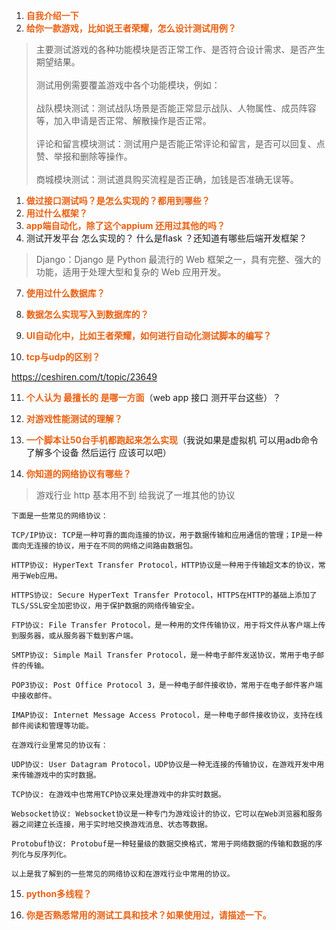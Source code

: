 1. **自我介绍一下**
2. **给你一款游戏，比如说王者荣耀，怎么设计测试用例？**
>主要测试游戏的各种功能模块是否正常工作、是否符合设计需求、是否产生期望结果。<br><br>测试用例需要覆盖游戏中各个功能模块，例如：<br><br>战队模块测试：测试战队场景是否能正常显示战队、人物属性、成员阵容等，加入申请是否正常、解散操作是否正常。<br><br>评论和留言模块测试：测试用户是否能正常评论和留言，是否可以回复、点赞、举报和删除等操作。<br><br>商城模块测试：测试道具购买流程是否正确，加钱是否准确无误等。

1. **做过接口测试吗？是怎么实现的？都用到哪些？** 
2. **用过什么框架？**
3. **app端自动化，除了这个appium 还用过其他的吗？**
4. 测试开发平台 怎么实现的？   什么是flask ？还知道有哪些后端开发框架？
>

>Django：Django 是 Python 最流行的 Web 框架之一，具有完整、强大的功能，适用于处理大型和复杂的 Web 应用开发。

7. **使用过什么数据库？**
8. **数据怎么实现写入到数据库的？**


9.  **UI自动化中，比如王者荣耀，如何进行自动化测试脚本的编写？**
10. **tcp与udp的区别？**

https://ceshiren.com/t/topic/23649

11. **个人认为 最擅长的 是哪一方面**（web app 接口 测开平台这些）？
12. **对游戏性能测试的理解？**
13. **一个脚本让50台手机都跑起来怎么实现**（我说如果是虚拟机 可以用adb命令了解多个设备 然后运行 应该可以吧）

14. **你知道的网络协议有哪些？**

>游戏行业  http 基本用不到 给我说了一堆其他的协议

```
下面是一些常见的网络协议：

TCP/IP协议: TCP是一种可靠的面向连接的协议，用于数据传输和应用通信的管理；IP是一种面向无连接的协议，用于在不同的网络之间路由数据包。

HTTP协议: HyperText Transfer Protocol，HTTP协议是一种用于传输超文本的协议，常用于Web应用。

HTTPS协议: Secure HyperText Transfer Protocol，HTTPS在HTTP的基础上添加了TLS/SSL安全加密协议，用于保护数据的网络传输安全。

FTP协议: File Transfer Protocol，是一种用的文件传输协议，用于将文件从客户端上传到服务器，或从服务器下载到客户端。

SMTP协议: Simple Mail Transfer Protocol，是一种电子邮件发送协议，常用于电子邮件的传输。

POP3协议: Post Office Protocol 3，是一种电子邮件接收协，常用于在电子邮件客户端中接收邮件。

IMAP协议: Internet Message Access Protocol，是一种电子邮件接收协议，支持在线邮件阅读和管理等功能。

在游戏行业里常见的协议有：

UDP协议: User Datagram Protocol，UDP协议是一种无连接的传输协议，在游戏开发中用来传输游戏中的实时数据。

TCP协议: 在游戏中也常用TCP协议来处理游戏中的非实时数据。

Websocket协议: Websocket协议是一种专门为游戏设计的协议，它可以在Web浏览器和服务器之间建立长连接，用于实时地交换游戏消息、状态等数据。

Protobuf协议: Protobuf是一种轻量级的数据交换格式，常用于网络数据的传输和数据的序列化与反序列化。

以上是我了解到的一些常见的网络协议和在游戏行业中常用的协议。
```



15. **python多线程？**

16. **你是否熟悉常用的测试工具和技术？如果使用过，请描述一下。**


<style>
  strong {
    color: #ea6010;
    font-weight: bolder;
  }
  .reveal blockquote {
    font-style: unset;
  }
</style>